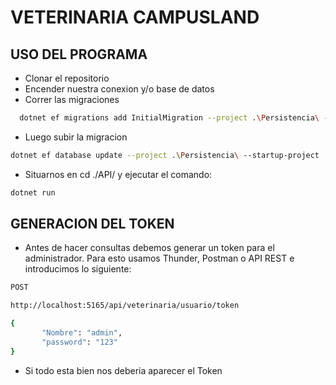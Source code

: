 # VETERINARIA CAMPUSLAND
## USO DEL PROGRAMA

- Clonar el repositorio
- Encender nuestra conexion y/o base de datos
- Correr las migraciones

```bash
  dotnet ef migrations add InitialMigration --project .\Persistencia\ --startup-project .\API\ --output-dir .\data\Migrations
```
- Luego subir la migracion 
```bash
dotnet ef database update --project .\Persistencia\ --startup-project .\API\
```
- Situarnos en cd ./API/ y ejecutar el comando:
```bash
dotnet run
```
## GENERACION DEL TOKEN
- Antes de hacer consultas debemos generar un token para el administrador. Para esto usamos Thunder, Postman o API REST e introducimos lo siguiente:

```bash
POST

http://localhost:5165/api/veterinaria/usuario/token

{
       "Nombre": "admin",
       "password": "123"
}
```
- Si todo esta bien nos deberia aparecer el Token 
